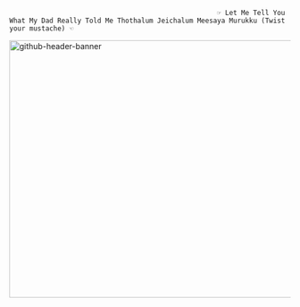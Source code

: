                                                         ☞ Let Me Tell You What My Dad Really Told Me Thothalum Jeichalum Meesaya Murukku (Twist your mustache) ☜			
<img width="1700" height="460" alt="github-header-banner" src="https://github.com/user-attachments/assets/56d701f7-04d9-4b22-81a4-12566f0fec46" />
